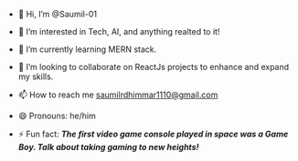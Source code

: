 - 👋 Hi, I’m @Saumil-01
 
- 👀 I’m interested in Tech, AI, and anything realted to it!
 
- 🌱 I’m currently learning MERN stack.
 
- 💞️ I’m looking to collaborate on ReactJs projects to enhance and expand my skills.
 
- 📫 How to reach me saumilrdhimmar1110@gmail.com
 
- 😄 Pronouns: he/him
 
- ⚡ Fun fact: <b><i>The first video game console played in space was a Game Boy. Talk about taking gaming to new heights!</i></b>



<!---
Saumil-01/Saumil-01 is a ✨ special ✨ repository because its `README.md` (this file) appears on your GitHub profile.
You can click the Preview link to take a look at your changes.
--->
